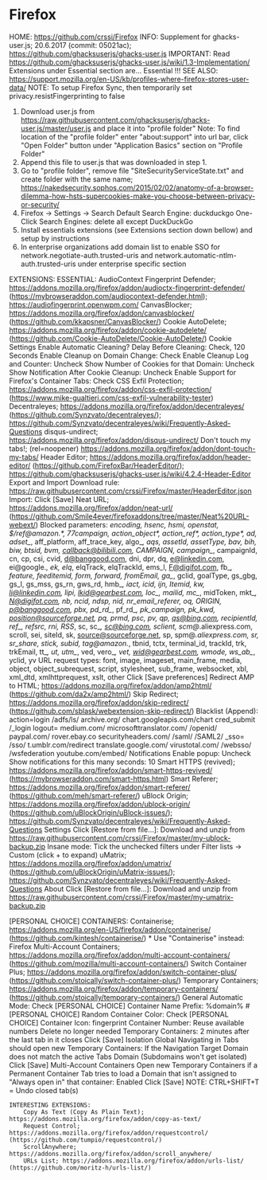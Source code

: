 # Firefox
HOME:      https://github.com/crssi/Firefox
INFO:      Supplement for ghacks-user.js; 20.6.2017 (commit: 05021ac); https://github.com/ghacksuserjs/ghacks-user.js
IMPORTANT: Read https://github.com/ghacksuserjs/ghacks-user.js/wiki/1.3-Implementation/
           Extensions under Essential section are... Essential !!!
SEE ALSO:  https://support.mozilla.org/en-US/kb/profiles-where-firefox-stores-user-data/
NOTE:      To setup Firefox Sync, then temporarily set privacy.resistFingerprinting to false

1. Download user.js from https://raw.githubusercontent.com/ghacksuserjs/ghacks-user.js/master/user.js and place it into "profile folder"
   Note: To find location of the "profile folder" enter "about:support" into url bar, click "Open Folder" button under "Application Basics" section on "Profile Folder"
2. Append this file to user.js that was downloaded in step 1.
3. Go to "profile folder", remove file "SiteSecurityServiceState.txt" and create folder with the same name; https://nakedsecurity.sophos.com/2015/02/02/anatomy-of-a-browser-dilemma-how-hsts-supercookies-make-you-choose-between-privacy-or-security/
4. Firefox -> Settings -> Search
		Default Search Engine: duckduckgo
		One-Click Search Engines: delete all except DuckDuckGo
5. Install essentials extensions (see Extensions section down bellow) and setup by instructions
6. In enterprise organizations add domain list to enable SSO for network.negotiate-auth.trusted-uris and network.automatic-ntlm-auth.trusted-uris under enterprise specific section


EXTENSIONS:
	ESSENTIAL:
		AudioContext Fingerprint Defender; https://addons.mozilla.org/firefox/addon/audioctx-fingerprint-defender/ (https://mybrowseraddon.com/audiocontext-defender.html); https://audiofingerprint.openwpm.com/
		CanvasBlocker; https://addons.mozilla.org/firefox/addon/canvasblocker/ (https://github.com/kkapsner/CanvasBlocker/)
		Cookie AutoDelete; https://addons.mozilla.org/firefox/addon/cookie-autodelete/ (https://github.com/Cookie-AutoDelete/Cookie-AutoDelete/)
			Cookie Settings
				Enable Automatic Cleaning? Delay Before Cleaning: Check, 120 Seconds
				Enable Cleanup on Domain Change: Check
				Enable Cleanup Log and Counter: Uncheck
				Show Number of Cookies for that Domain: Uncheck
				Show Notification After Cookie Cleanup: Uncheck
				Enable Support for Firefox's Container Tabs: Check
		CSS Exfil Protection; https://addons.mozilla.org/firefox/addon/css-exfil-protection/ (https://www.mike-gualtieri.com/css-exfil-vulnerability-tester)
		Decentraleyes; https://addons.mozilla.org/firefox/addon/decentraleyes/ (https://github.com/Synzvato/decentraleyes/); https://github.com/Synzvato/decentraleyes/wiki/Frequently-Asked-Questions
		disqus-undirect; https://addons.mozilla.org/firefox/addon/disqus-undirect/
		Don't touch my tabs!; (rel=noopener) https://addons.mozilla.org/firefox/addon/dont-touch-my-tabs/
		Header Editor; https://addons.mozilla.org/firefox/addon/header-editor/ (https://github.com/FirefoxBar/HeaderEditor/); https://github.com/ghacksuserjs/ghacks-user.js/wiki/4.2.4-Header-Editor
			Export and Import
				Download rule: https://raw.githubusercontent.com/crssi/Firefox/master/HeaderEditor.json
				Import: Click [Save]
		Neat URL; https://addons.mozilla.org/firefox/addon/neat-url/ (https://github.com/Smile4ever/firefoxaddons/tree/master/Neat%20URL-webext/)
			Blocked parameters: _encoding, _hsenc, _hsmi, _openstat, $/ref@amazon.*, 77campaign, action_object_*, action_ref_*, action_type_*, ad_*, adset_*, aff_platform, aff_trace_key, algo_*, aqs, assetId, assetType, bav, bih, biw, btsid, bvm, callback@bilibili.com, CAMPAIGN, campaign_*, campaignId, cn, cp, csi, cvid, d@banggood.com, dni, dpr, dq, e@linkedin.com, ei@google.*, ek, elq*, elqTrack, elqTrackId, ems_l, F@digifot.com, fb_*, feature, feeditemid, form, forward, fromEmail, ga_*, gclid, goalType, gs_gbg, gs_l, gs_mss, gs_rn, gws_rd, hmb_*, iact, icid, ijn, Itemid, kw, li@linkedin.com, lipi, lkid@gearbest.com, loc_, mailid, mc_*, midToken, mkt_*, N@digifot.com, nb, ncid, ndsp, nid, nr_email_referer, oq, ORIGIN, p@banggood.com, pbx, pd_rd_*, pf_rd_*, pk_campaign, pk_kwd, position@sourceforge.net, pq, prmd, psc, pv, qp, qs@bing.com, recipientId, ref_, refsrc, rni, RSS*, sc, sc_*, sc@bing.com, sclient, scm@*.aliexpress.com, scroll, sei, siteId, sk, source@sourceforge.net, sp, spm@*.aliexpress.com, sr, sr_share, stick, subid, tag@amazon.*, tbnid, tctx, terminal_id, trackId, trk, trkEmail, tt_*, ut, utm_*, ved, vero_*, vet, wid@gearbest.com, wmode, ws_ab_*, yclid, yv
			URL request types: font, image, imageset, main_frame, media, object, object_subrequest, script, stylesheet, sub_frame, websocket, xbl, xml_dtd, xmlhttprequest, xslt, other
			Click [Save preferences]
		Redirect AMP to HTML; https://addons.mozilla.org/firefox/addon/amp2html/ (https://github.com/da2x/amp2html/)
		Skip Redirect; https://addons.mozilla.org/firefox/addon/skip-redirect/ (https://github.com/sblask/webextension-skip-redirect/)
			Blacklist (Append):
				action=login
				/adfs/ls/
				archive.org/
				chart.googleapis.com/chart
				cred_submit
				/_login
				logout=
				medium.com/
				microsofttranslator.com/
				/openid/
				paypal.com/
				rover.ebay.co
				securityheaders.com/
				/saml/
				/SAML2/
				_sso=
				/sso/
				t.umblr.com/redirect
				translate.google.com/
				virustotal.com/
				/websso/
				/wsfederation
				youtube.com/embed/
			Notifications
				Enable popup: Uncheck
				Show notifications for this many seconds: 10
		Smart HTTPS (revived); https://addons.mozilla.org/firefox/addon/smart-https-revived/ (https://mybrowseraddon.com/smart-https.html)
		Smart Referer; https://addons.mozilla.org/firefox/addon/smart-referer/ (https://github.com/meh/smart-referer/)
		uBlock Origin; https://addons.mozilla.org/firefox/addon/ublock-origin/ (https://github.com/uBlockOrigin/uBlock-issues/); https://github.com/Synzvato/decentraleyes/wiki/Frequently-Asked-Questions
			Settings
				Click [Restore from file...]: Download and unzip from https://raw.githubusercontent.com/crssi/Firefox/master/my-ublock-backup.zip
				Insane mode: Tick the unchecked filters under Filter lists -> Custom (click + to expand)
		uMatrix; https://addons.mozilla.org/firefox/addon/umatrix/ (https://github.com/uBlockOrigin/uMatrix-issues/); https://github.com/Synzvato/decentraleyes/wiki/Frequently-Asked-Questions
			About
				Click [Restore from file...]: Download and unzip from https://raw.githubusercontent.com/crssi/Firefox/master/my-umatrix-backup.zip

  [PERSONAL CHOICE] CONTAINERS:
		Containerise; https://addons.mozilla.org/en-US/firefox/addon/containerise/ (https://github.com/kintesh/containerise/)
		* Use "Containerise" instead: Firefox Multi-Account Containers; https://addons.mozilla.org/firefox/addon/multi-account-containers/ (https://github.com/mozilla/multi-account-containers/)
  	Switch Container Plus; https://addons.mozilla.org/firefox/addon/switch-container-plus/ (https://github.com/stoically/switch-container-plus/)
  	Temporary Containers; https://addons.mozilla.org/firefox/addon/temporary-containers/ (https://github.com/stoically/temporary-containers/)
  		General
  			Automatic Mode: Check
  			[PERSONAL CHOICE] Container Name Prefix: %domain% #
  			[PERSONAL CHOICE] Random Container Color: Check
  			[PERSONAL CHOICE] Container Icon: fingerprint
  			Container Number: Reuse available numbers
  			Delete no longer needed Temporary Containers: 2 minutes after the last tab in it closes
  			Click [Save]
  		Isolation
  			Global
  				Navigating in Tabs should open new Temporary Containers: If the Navigation Target Domain does not match the active Tabs Domain (Subdomains won't get isolated)
  				Click [Save]
				Multi-Account Containers
  				Open new Temporary Containers if a Permanent Container Tab tries to load a Domain that isn't assigned to "Always open in" that container: Enabled
  				Click [Save]
		NOTE: CTRL+SHIFT+T = Undo closed tab(s)

	INTERESTING EXTENSIONS:
		Copy As Text (Copy As Plain Text); https://addons.mozilla.org/firefox/addon/copy-as-text/
		Request Control; https://addons.mozilla.org/firefox/addon/requestcontrol/ (https://github.com/tumpio/requestcontrol/)
		ScrollAnywhere; https://addons.mozilla.org/firefox/addon/scroll_anywhere/
		URLs List; https://addons.mozilla.org/firefox/addon/urls-list/ (https://github.com/moritz-h/urls-list/)
